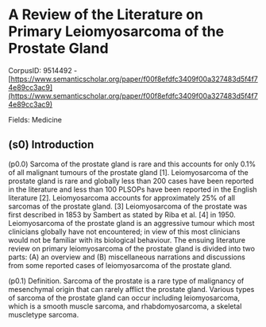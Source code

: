 # A Review of the Literature on Primary Leiomyosarcoma of the Prostate Gland

CorpusID: 9514492 - [https://www.semanticscholar.org/paper/f00f8efdfc3409f00a327483d5f4f74e89cc3ac9](https://www.semanticscholar.org/paper/f00f8efdfc3409f00a327483d5f4f74e89cc3ac9)

Fields: Medicine

## (s0) Introduction
(p0.0) Sarcoma of the prostate gland is rare and this accounts for only 0.1% of all malignant tumours of the prostate gland [1]. Leiomyosarcoma of the prostate gland is rare and globally less than 200 cases have been reported in the literature and less than 100 PLSOPs have been reported in the English literature [2]. Leiomyosarcoma accounts for approximately 25% of all sarcomas of the prostate gland. [3] Leiomyosarcoma of the prostate was first described in 1853 by Sambert as stated by Riba et al. [4] in 1950. Leiomyosarcoma of the prostate gland is an aggressive tumour which most clinicians globally have not encountered; in view of this most clinicians would not be familiar with its biological behaviour. The ensuing literature review on primary leiomyosarcoma of the prostate gland is divided into two parts: (A) an overview and (B) miscellaneous narrations and discussions from some reported cases of leiomyosarcoma of the prostate gland.

(p0.1) Definition. Sarcoma of the prostate is a rare type of malignancy of mesenchymal origin that can rarely afflict the prostate gland. Various types of sarcoma of the prostate gland can occur including leiomyosarcoma, which is a smooth muscle sarcoma, and rhabdomyosarcoma, a skeletal muscletype sarcoma.
